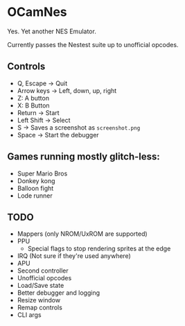 # OCamNes

Yes. Yet another NES Emulator.

Currently passes the Nestest suite up to unofficial opcodes.

## Controls

* Q, Escape -> Quit
* Arrow keys -> Left, down, up, right
* Z: A button
* X: B Button
* Return -> Start
* Left Shift -> Select
* S -> Saves a screenshot as `screenshot.png`
* Space -> Start the debugger

## Games running mostly glitch-less:

* Super Mario Bros
* Donkey kong
* Balloon fight
* Lode runner

## TODO

* Mappers (only NROM/UxROM are supported)
* PPU
  * Special flags to stop rendering sprites at the edge
* IRQ (Not sure if they're used anywhere)
* APU
* Second controller
* Unofficial opcodes
* Load/Save state
* Better debugger and logging
* Resize window
* Remap controls
* CLI args
